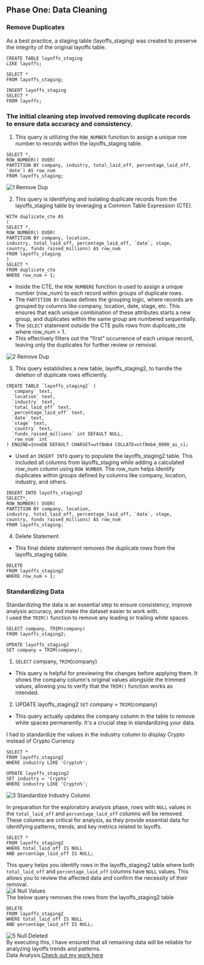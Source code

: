 ## Phase One: Data Cleaning  
### Remove Duplicates    
As a best practice, a staging table (layoffs_staging) was created to preserve the integrity of the original layoffs table.  
```
CREATE TABLE layoffs_staging
LIKE layoffs;

SELECT *
FROM layoffs_staging;

INSERT layoffs_staging
SELECT *
FROM layoffs;
```
### The initial cleaning step involved removing duplicate records to ensure data accuracy and consistency.  

1. This query is utilizing the `ROW_NUMBER` function to assign a unique row number to records within the layoffs_staging table.
```
SELECT *,
ROW_NUMBER() OVER(
PARTITION BY company, industry, total_laid_off, percentage_laid_off, `date`) AS row_num
FROM layoffs_staging;
```
![1  Remove Dup](https://github.com/user-attachments/assets/d3feaa3a-eb2e-45d4-a825-3198485d6b8d)  

2. This query is identifying and isolating duplicate records from the layoffs_staging table by leveraging a Common Table Expression (CTE).
```
WITH duplicate_cte AS
(
SELECT *,
ROW_NUMBER() OVER(
PARTITION BY company, location, 
industry, total_laid_off, percentage_laid_off, `date`, stage, 
country, funds_raised_millions) AS row_num
FROM layoffs_staging
)
SELECT *
FROM duplicate_cte
WHERE row_num > 1;
```
- Inside the CTE, the `ROW_NUMBERE` function is used to assign a unique number (row_num) to each record within groups of duplicate rows.
- The `PARTITION BY` clause defines the grouping logic, where records are grouped by columns like company, location, date, stage, etc. This ensures that each unique combination of these attributes starts a new group, and duplicates within the same group are numbered sequentially.
- The `SELECT` statement outside the CTE pulls rows from duplicate_cte where row_num > 1.
- This effectively filters out the "first" occurrence of each unique record, leaving only the duplicates for further review or removal.

![2  Remove Dup](https://github.com/user-attachments/assets/3ba28e2e-a33b-414a-887c-7687c9531724)  

3. This query establishes a new table, layoffs_staging2, to handle the deletion of duplicate rows efficiently.
```
CREATE TABLE `layoffs_staging2` (
  `company` text,
  `location` text,
  `industry` text,
  `total_laid_off` text,
  `percentage_laid_off` text,
  `date` text,
  `stage` text,
  `country` text,
  `funds_raised_millions` int DEFAULT NULL,
  `row_num` int
) ENGINE=InnoDB DEFAULT CHARSET=utf8mb4 COLLATE=utf8mb4_0900_ai_ci;
```
- Used an `INSERT INTO` query to populate the layoffs_staging2 table. This included all columns from layoffs_staging while adding a calculated row_num column using `ROW NUMBER`. The row_num helps identify duplicates within groups defined by columns like company, location, industry, and others.
```
INSERT INTO layoffs_staging2
SELECT*,
ROW_NUMBER() OVER(
PARTITION BY company, location, 
industry, total_laid_off, percentage_laid_off, `date`, stage, 
country, funds_raised_millions) AS row_num
FROM layoffs_staging;
```
4. Delete Statement
- This final delete statement removes the duplicate rows from the layoffs_staging table.
```
DELETE 
FROM layoffs_staging2
WHERE row_num > 1;
```

### Standardizing Data  
Standardizing the data is an essential step to ensure consistency, improve analysis accuracy, and make the dataset easier to work with.  
I used the `TRIM()` function to remove any leading or trailing white spaces.  
```
SELECT company, TRIM(company)
FROM layoffs_staging2;

UPDATE layoffs_staging2
SET company = TRIM(company);
```
1.   `SELECT` company, `TRIM`(company)
   - This query is helpful for previewing the changes before applying them. It shows the company column's original values alongside the trimmed values, allowing you to verify that the `TRIM()` function works as 
     intended.

2.   UPDATE layoffs_staging2 `SET` company = `TRIM`(company)
   - This query actually updates the company column in the table to remove white spaces permanently. It's a crucial step in standardizing your data.

I had to standardize the values in the industry column to display Crypto instead of Crypto Currency  
```
SELECT *
FROM layoffs_staging2
WHERE industry LIKE 'Crypto%';

UPDATE layoffs_staging2
SET industry = 'Crypto'
WHERE industry LIKE 'Crypto%';
```
![3  Standardize Industry Column](https://github.com/user-attachments/assets/1f4112e7-8119-40b5-9ee2-62da1bb33bfe)  

In preparation for the exploratory analysis phase, rows with `NULL` values in the `total_laid_off` and `percentage_laid_off` columns will be removed. These columns are critical for analysis, as they provide essential data for identifying patterns, trends, and key metrics related to layoffs.  
```
SELECT *
FROM layoffs_staging2
WHERE total_laid_off IS NULL
AND percentage_laid_off IS NULL;
```
This query helps you identify rows in the layoffs_staging2 table where both `total_laid_off` and `percentage_laid_off` columns have `NULL` values. This allows you to review the affected data and confirm the necessity of their removal.  
![4  Null Values](https://github.com/user-attachments/assets/893d14c4-55c4-4407-b786-f51f11f0be8f)  
The below query removes the rows from the layoffs_staging2 table  
```
DELETE
FROM layoffs_staging2
WHERE total_laid_off IS NULL
AND percentage_laid_off IS NULL;
```
![5 Null Deleted](https://github.com/user-attachments/assets/c8200774-7967-410c-a05e-22df513572d3)  
By executing this, I have ensured that all remaining data will be reliable for analyzing layoffs trends and patterns.  
Data Analysis.[Check out my work here](https://github.com/Mnord444/SQL_Project_Data_Analytics/tree/main/Data%20Analysis%20Project)

